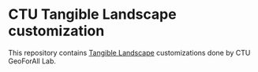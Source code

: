 # CTU Tangible Landscape customization

This repository contains [Tangible
Landscape](https://github.com/ctu-geoforall-lab/tangible-landscape)
customizations done by CTU GeoForAll Lab.
